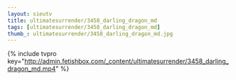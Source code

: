 ```yaml
--- 
layout: sieutv
title: ultimatesurrender/3458_darling_dragon_md
tags: [ultimatesurrender/3458_darling_dragon_md]
thumb_: ultimatesurrender/3458_darling_dragon_md.jpg
---
```

{% include tvpro key="http://admin.fetishbox.com/_content/ultimatesurrender/3458_darling_dragon_md.mp4" %} 
